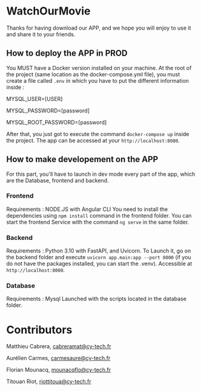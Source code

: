 # WatchOurMovie

Thanks for having download our APP, and we hope you will enjoy to use it and share it to your friends.


## How to deploy the APP in PROD

You MUST have a Docker version installed on your machine.
At the root of the project (same location as the docker-compose.yml file), you must create a file called `.env` in which you have to put the different information inside : 

MYSQL_USER=[USER]

MYSQL_PASSWORD=[password]

MYSQL_ROOT_PASSWORD=[password]

After that, you just got to execute the command `docker-compose up` inside the project.
The app can be accessed at your `http://localhost:8080`.


## How to make developement on the APP

For this part, you'll have to launch in dev mode every part of the app, which are the Database, frontend and backend.

### Frontend

Requirements : NODE.JS with Angular CLI
You need to install the dependencies using `npm install` command in the frontend folder.
You can start the frontend Service with the command `ng serve` in the same folder.

### Backend

Requirements : Python 3.10 with FastAPI, and Uvicorn.
To Launch it, go on the backend folder and execute `uvicorn app.main:app --port 8000` (if you do not have the packages installed, you can start the .venv).
Accessible at `http://localhost:8000`.


### Database

Requirements : Mysql Launched with the scripts located in the database folder.

# Contributors

Matthieu Cabrera, cabreramat@cy-tech.fr

Aurélien Carmes, carmesaure@cy-tech.fr

Florian Mounacq, mounacqflo@cy-tech.fr

Titouan Riot, riottitoua@cy-tech.fr